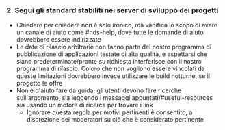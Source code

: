 ### 2. Segui gli standard stabiliti nei server di sviluppo dei progetti

- Chiedere per chiedere non è solo ironico, ma vanifica lo scopo di avere un canale di aiuto come #nds-help, dove tutte le domande di aiuto dovrebbero essere indirizzate
- Le date di rilascio arbitrarie non fanno parte del nostro programma di pubblicazione di applicazioni testate di alta qualità, e aspettarsi che siano predeterminate/pronte su richiesta interferisce con il nostro programma di rilascio. Coloro che non vogliono essere vincolati da queste limitazioni dovrebbero invece utilizzare le build notturne, se il progetto le offre
- Non è d'aiuto fare da guida; gli utenti devono fare ricerche sull'argomento, sia leggendo i messaggi appuntati/#useful-resources sia usando un motore di ricerca per trovare i link
   - Ignorare questa regola per motivi pertinenti è consentito, a discrezione dei moderatori su ciò che è considerato pertinente
